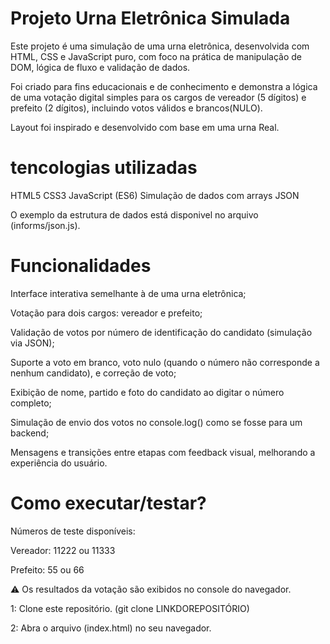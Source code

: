 # Projeto Urna Eletrônica Simulada
Este projeto é uma simulação de uma urna eletrônica, desenvolvida com HTML, CSS e JavaScript puro, com foco na prática de manipulação de DOM, lógica de fluxo e validação de dados.

Foi criado para fins educacionais e de conhecimento e demonstra a lógica de uma votação digital simples para os cargos de vereador (5 dígitos) e prefeito (2 dígitos), incluindo votos válidos e brancos(NULO).

Layout foi inspirado e desenvolvido com base em uma urna Real.

# tencologias utilizadas
HTML5
CSS3
JavaScript (ES6)
Simulação de dados com arrays JSON

O exemplo da estrutura de dados está disponivel no arquivo (informs/json.js).

# Funcionalidades
Interface interativa semelhante à de uma urna eletrônica;

Votação para dois cargos: vereador e prefeito;

Validação de votos por número de identificação do candidato (simulação via JSON);

Suporte a voto em branco, voto nulo (quando o número não corresponde a nenhum candidato), e correção de voto;

Exibição de nome, partido e foto do candidato ao digitar o número completo;

Simulação de envio dos votos no console.log() como se fosse para um backend;

Mensagens e transições entre etapas com feedback visual, melhorando a experiência do usuário.

# Como executar/testar?

Números de teste disponíveis:

Vereador: 11222 ou 11333

Prefeito: 55 ou 66

⚠️ Os resultados da votação são exibidos no console do navegador.

1: Clone este repositório.
(git clone LINKDOREPOSITÓRIO)

2: Abra o arquivo (index.html) no seu navegador.
